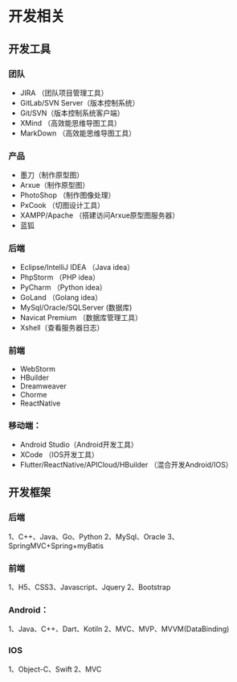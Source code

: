 # 开发相关

## 开发工具
### 团队
* JIRA （团队项目管理工具）
* GitLab/SVN Server（版本控制系统）
* Git/SVN（版本控制系统客户端）
* XMind （高效能思维导图工具）
* MarkDown （高效能思维导图工具）

### 产品
* 墨刀（制作原型图）
* Arxue（制作原型图）
* PhotoShop （制作图像处理）
* PxCook （切图设计工具）
* XAMPP/Apache （搭建访问Arxue原型图服务器）
* 蓝狐

### 后端
* Eclipse/IntelliJ IDEA （Java idea）
* PhpStorm （PHP idea）
* PyCharm （Python idea）
* GoLand （Golang idea）
* MySql/Oracle/SQLServer (数据库)
* Navicat Premium （数据库管理工具）
* Xshell（查看服务器日志）

### 前端
* WebStorm
* HBuilder
* Dreamweaver 
* Chorme
* ReactNative

### 移动端：
* Android Studio（Android开发工具）
* XCode （IOS开发工具）
* Flutter/ReactNative/APICloud/HBuilder （混合开发Android/IOS）

## 开发框架
### 后端
1、C++、Java、Go、Python
2、MySql、Oracle
3、SpringMVC+Spring+myBatis

### 前端
1、H5、CSS3、Javascript、Jquery
2、Bootstrap

### Android：
1、Java、C++、Dart、Kotiln
2、MVC、MVP、MVVM(DataBinding)

### IOS
1、Object-C、Swift
2、MVC
